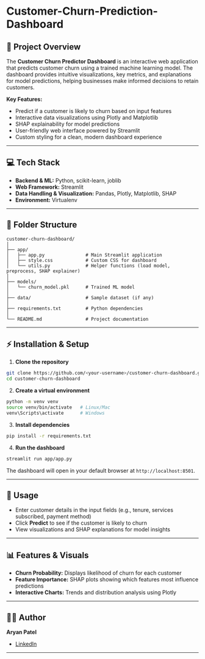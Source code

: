 # Customer-Churn-Prediction-Dashboard

## 📝 Project Overview

The **Customer Churn Predictor Dashboard** is an interactive web application that predicts customer churn using a trained machine learning model. The dashboard provides intuitive visualizations, key metrics, and explanations for model predictions, helping businesses make informed decisions to retain customers.

**Key Features:**

* Predict if a customer is likely to churn based on input features
* Interactive data visualizations using Plotly and Matplotlib
* SHAP explainability for model predictions
* User-friendly web interface powered by Streamlit
* Custom styling for a clean, modern dashboard experience

---

## 💻 Tech Stack

* **Backend & ML:** Python, scikit-learn, joblib
* **Web Framework:** Streamlit
* **Data Handling & Visualization:** Pandas, Plotly, Matplotlib, SHAP
* **Environment:** Virtualenv

---

## 📂 Folder Structure

```
customer-churn-dashboard/
│
├── app/
│   ├── app.py               # Main Streamlit application
│   ├── style.css            # Custom CSS for dashboard
│   └── utils.py             # Helper functions (load model, preprocess, SHAP explainer)
│
├── models/
│   └── churn_model.pkl      # Trained ML model
│
├── data/                    # Sample dataset (if any)
│
├── requirements.txt         # Python dependencies
│
└── README.md                # Project documentation
```

---

## ⚡ Installation & Setup

1. **Clone the repository**

```bash
git clone https://github.com/<your-username>/customer-churn-dashboard.git
cd customer-churn-dashboard
```

2. **Create a virtual environment**

```bash
python -m venv venv
source venv/bin/activate   # Linux/Mac
venv\Scripts\activate      # Windows
```

3. **Install dependencies**

```bash
pip install -r requirements.txt
```

4. **Run the dashboard**

```bash
streamlit run app/app.py
```

The dashboard will open in your default browser at `http://localhost:8501`.

---

## 🚀 Usage

* Enter customer details in the input fields (e.g., tenure, services subscribed, payment method)
* Click **Predict** to see if the customer is likely to churn
* View visualizations and SHAP explanations for model insights

---

## 📊 Features & Visuals

* **Churn Probability:** Displays likelihood of churn for each customer
* **Feature Importance:** SHAP plots showing which features most influence predictions
* **Interactive Charts:** Trends and distribution analysis using Plotly

---

## 👨‍💻 Author

**Aryan Patel**

* [LinkedIn](https://www.linkedin.com/in/aryanpateldev/)

---
